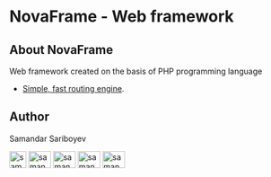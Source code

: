 [//]: # (<p align="center"><a href="https://laravel.com" target="_blank"><img src="https://raw.githubusercontent.com/laravel/art/master/logo-lockup/5%20SVG/2%20CMYK/1%20Full%20Color/laravel-logolockup-cmyk-red.svg" width="400" alt="Laravel Logo"></a></p>)

[//]: # ()
[//]: # ()
[//]: # (<p align="center">)

[//]: # ()
[//]: # (<a href="https://github.com/laravel/framework/actions"><img src="https://github.com/laravel/framework/workflows/tests/badge.svg" alt="Build Status"></a>)

[//]: # ()
[//]: # (<a href="https://packagist.org/packages/laravel/framework"><img src="https://img.shields.io/packagist/dt/laravel/framework" alt="Total Downloads"></a>)

[//]: # ()
[//]: # (<a href="https://packagist.org/packages/laravel/framework"><img src="https://img.shields.io/packagist/v/laravel/framework" alt="Latest Stable Version"></a>)

[//]: # ()
[//]: # (<a href="https://packagist.org/packages/laravel/framework"><img src="https://img.shields.io/packagist/l/laravel/framework" alt="License"></a>)

[//]: # ()
[//]: # (</p>)

<h1>NovaFrame - Web framework</h1>

## About NovaFrame

Web framework created on the basis of PHP programming language
- [Simple, fast routing engine](https://laravel.com/docs/routing).


## Author

Samandar Sariboyev

<p align="left">
  <a href="https://t.me/Samandar_developer" target="blank"><img align="center" src="https://cdn-icons-png.flaticon.com/512/2111/2111646.png" alt="samandar-sariboyev-1420b7213" height="30" width="30" /></a>
<a href="https://linkedin.com/in/samandar-sariboyev-1420b7213" target="blank"><img align="center" src="https://raw.githubusercontent.com/rahuldkjain/github-profile-readme-generator/master/src/images/icons/Social/linked-in-alt.svg" alt="samandar-sariboyev-1420b7213" height="30" width="40" /></a>
<a href="https://fb.com/samandar.sariboyev.14" target="blank"><img align="center" src="https://raw.githubusercontent.com/rahuldkjain/github-profile-readme-generator/master/src/images/icons/Social/facebook.svg" alt="samandar.sariboyev.14" height="30" width="40" /></a>
<a href="https://instagram.com/samandar_sariboyev" target="blank"><img align="center" src="https://raw.githubusercontent.com/rahuldkjain/github-profile-readme-generator/master/src/images/icons/Social/instagram.svg" alt="samandar_sariboyev" height="30" width="40" /></a>
<a href="https://www.youtube.com/c/samandar_sariboyev" target="blank"><img align="center" src="https://raw.githubusercontent.com/rahuldkjain/github-profile-readme-generator/master/src/images/icons/Social/youtube.svg" alt="samandar_sariboyev" height="30" width="40" /></a>
</p>
